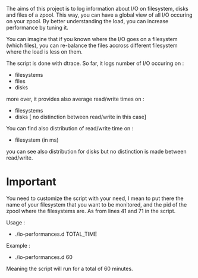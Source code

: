 The aims of this project is to log information about I/O on filesystem, disks and files of a zpool.
This way, you can have a global view of all I/O occuring on your zpool. By better understanding the 
load, you can increase performance by tuning it.

You can imagine that if you known where the I/O goes on a filesystem (which files), you can re-balance the files accross different filesystem where the load is less on them.

The script is done with dtrace. So far, it logs number of I/O occuring on :
- filesystems
- files
- disks

more over, it provides also average read/write times on :
- filesystems
- disks [ no distinction between read/write in this case]

You can find also distribution of read/write time on :
- filesystem (in ms)
 
you can see also distribution for disks but no distinction is made between read/write.

# Important
You need to customize the script with your need, I mean to put there the name of your filesystem that you want to be monitored, and the pid of the zpool where the filesystems are. As from lines 41 and 71 in the script.

Usage :
* ./io-performances.d TOTAL_TIME

Example :
* ./io-performances.d 60

Meaning the script will run for a total of 60 minutes.
